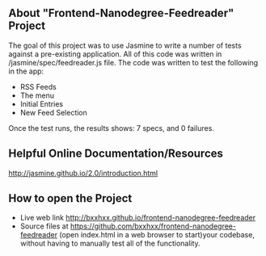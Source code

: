 ## About "Frontend-Nanodegree-Feedreader" Project
The goal of this project was to use Jasmine to write a number of tests against a pre-existing application. All of this code was written in /jasmine/spec/feedreader.js file.
The code was written to test the following in the app:
* RSS Feeds
* The menu
* Initial Entries
* New Feed Selection

Once the test runs, the results shows: 7 specs, and 0 failures.

## Helpful Online Documentation/Resources
http://jasmine.github.io/2.0/introduction.html

## How to open the Project
* Live web link http://bxxhxx.github.io/frontend-nanodegree-feedreader
* Source files at https://github.com/bxxhxx/frontend-nanodegree-feedreader (open index.html in a web browser to start)your codebase, without having to manually test all of the functionality.
